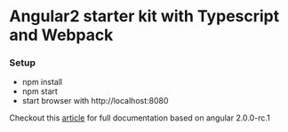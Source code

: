 # Angular2 starter kit with Typescript and Webpack

### Setup

- npm install  
- npm start  
- start browser with http://localhost:8080  

Checkout this [article](http://www.schempy.com/2016/01/19/angular2_webpack_typescript/) for full documentation based on angular 2.0.0-rc.1
